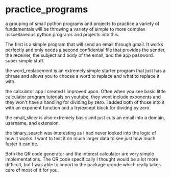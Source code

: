 # practice_programs
a grouping of small python programs and projects to practice a variety of fundamentals
will be throwing a variety of simple to more complex miscellaneous python programs and projects into this.

The first is a simple program that will send an email through gmail. It works perfectly and only needs a second confidential file that provides the sender, the receiver, the subject and body of the email, and the app password. super simple stuff.

the word_replacement is an extremely simple starter program that just has a phrase and allows you to choose a word to replace and what to replace it with.

the calculator app i created I improved upon. Often when you see basic little calculator program tutorials on youtube, they wont include exponents and they won't have a handling for dividing by zero. I added both of those into it with an exponent function and a try/except block for dividng by zero.

the email_slicer is also extremely basic and just cuts an email into a domain, username, and extension.

the binary_search was interesting as I had never looked into the logic of how it works. I want to test it on much larger data to see just how much faster it can be.

Both the QR code generator and the interest calculator are very simple implementations. The QR code specifically I thought would be a lot more difficult, but I was able to import in the package qrcode which really takes care of most of it for you.

